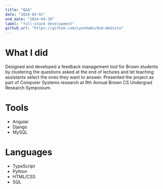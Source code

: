 ```yaml
---
title: "Q&A"
date: "2024-03-01"
end_date: "2024-04-30"
label: "full-stack development"
github_url: "https://github.com/LynnHaDo/QnA-Website"
---
```


# What I did 

Designed and developed a feedback management tool for Brown students by clustering the questions asked at the end of lectures and let teaching assistants select the ones they want to answer. Presented the project as part of Computer Systems research at 9th Annual Brown CS Undergrad Research Symposium.

# Tools

- Angular
- Django
- MySQL

# Languages

- TypeScript
- Python
- HTML/CSS
- SQL